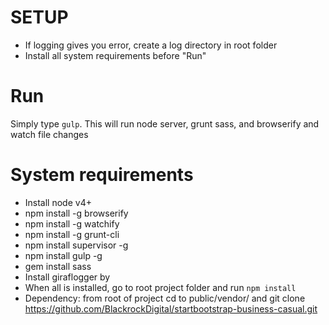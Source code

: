 # SETUP
* If logging gives you error, create a log directory in root folder
* Install all system requirements before "Run"

# Run
Simply type `gulp`. This will run node server, grunt sass, and browserify and watch file changes  

# System requirements
* Install node v4+
* npm install -g browserify
* npm install -g watchify
* npm install -g grunt-cli
* npm install supervisor -g
* npm install gulp -g
* gem install sass
* Install giraflogger by
* When all is installed, go to root project folder and run `npm install`
* Dependency: from root of project cd to public/vendor/ and git clone https://github.com/BlackrockDigital/startbootstrap-business-casual.git
